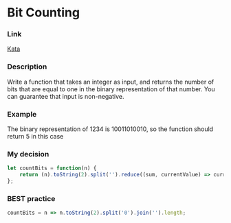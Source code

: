 # Bit Counting

### Link

[Kata](https://www.codewars.com/kata/526571aae218b8ee490006f4/train/javascript)

### Description

Write a function that takes an integer as input, and returns the number of bits that are equal to one in the binary representation of that number. You can guarantee that input is non-negative.



### Example

The binary representation of 1234 is 10011010010, so the function should return 5 in this case

### My decision

```javascript
let countBits = function(n) {
    return (n).toString(2).split('').reduce((sum, currentValue) => currentValue === '1'?sum + +currentValue: sum, 0)
};
```

### BEST practice

```javascript
countBits = n => n.toString(2).split('0').join('').length;
```
